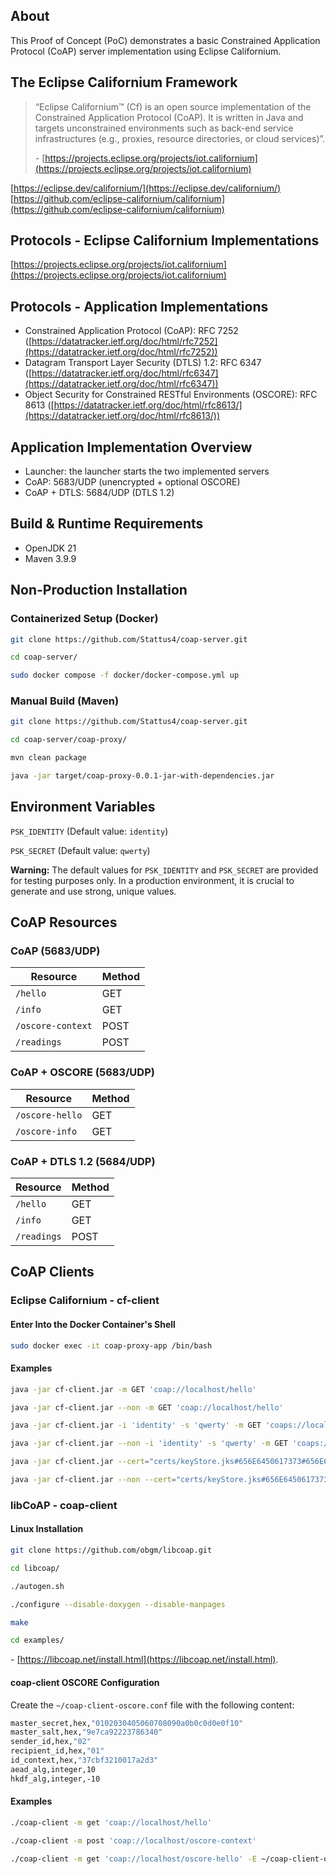 ## About

This Proof of Concept (PoC) demonstrates a basic Constrained Application Protocol (CoAP) server implementation using Eclipse Californium.

## The Eclipse Californium Framework

> “Eclipse Californium™ (Cf) is an open source implementation of the Constrained Application Protocol (CoAP). It is written in Java and targets unconstrained environments such as back-end service infrastructures (e.g., proxies, resource directories, or cloud services)”.
>
> \- [https://projects.eclipse.org/projects/iot.californium](https://projects.eclipse.org/projects/iot.californium)

[https://eclipse.dev/californium/](https://eclipse.dev/californium/)  
[https://github.com/eclipse-californium/californium](https://github.com/eclipse-californium/californium)

## Protocols - Eclipse Californium Implementations

[https://projects.eclipse.org/projects/iot.californium](https://projects.eclipse.org/projects/iot.californium)

## Protocols - Application Implementations

* Constrained Application Protocol (CoAP): RFC 7252 ([https://datatracker.ietf.org/doc/html/rfc7252](https://datatracker.ietf.org/doc/html/rfc7252))
* Datagram Transport Layer Security (DTLS) 1.2: RFC 6347 ([https://datatracker.ietf.org/doc/html/rfc6347](https://datatracker.ietf.org/doc/html/rfc6347))
* Object Security for Constrained RESTful Environments (OSCORE): RFC 8613 ([https://datatracker.ietf.org/doc/html/rfc8613/](https://datatracker.ietf.org/doc/html/rfc8613/))

## Application Implementation Overview

* Launcher: the launcher starts the two implemented servers
* CoAP: 5683/UDP (unencrypted + optional OSCORE)
* CoAP + DTLS: 5684/UDP (DTLS 1.2)

## Build & Runtime Requirements

* OpenJDK 21
* Maven 3.9.9

## Non-Production Installation

### Containerized Setup (Docker)

```bash
git clone https://github.com/Stattus4/coap-server.git
```
```bash
cd coap-server/
```
```bash
sudo docker compose -f docker/docker-compose.yml up
```

### Manual Build (Maven)

```bash
git clone https://github.com/Stattus4/coap-server.git
```
```bash
cd coap-server/coap-proxy/
```
```bash
mvn clean package
```
```bash
java -jar target/coap-proxy-0.0.1-jar-with-dependencies.jar
```

## Environment Variables

`PSK_IDENTITY` (Default value: `identity`)

`PSK_SECRET` (Default value: `qwerty`)

**Warning:** The default values for `PSK_IDENTITY` and `PSK_SECRET` are provided for testing purposes only. In a production environment, it is crucial to generate and use strong, unique values.

## CoAP Resources

### CoAP (5683/UDP)

| Resource | Method |
| --- | --- |
| `/hello` | GET |
| `/info` | GET |
| `/oscore-context` | POST |
| `/readings` | POST |

### CoAP + OSCORE (5683/UDP)

| Resource | Method |
| --- | --- |
| `/oscore-hello` | GET |
| `/oscore-info` | GET |

### CoAP + DTLS 1.2 (5684/UDP)

| Resource | Method |
| --- | --- |
| `/hello` | GET |
| `/info` | GET |
| `/readings` | POST |

## CoAP Clients

### Eclipse Californium - cf-client

#### Enter Into the Docker Container's Shell

```bash
sudo docker exec -it coap-proxy-app /bin/bash
```

#### Examples

```bash
java -jar cf-client.jar -m GET 'coap://localhost/hello'
```
```bash
java -jar cf-client.jar --non -m GET 'coap://localhost/hello'
```
```bash
java -jar cf-client.jar -i 'identity' -s 'qwerty' -m GET 'coaps://localhost/hello'
```
```bash
java -jar cf-client.jar --non -i 'identity' -s 'qwerty' -m GET 'coaps://localhost/hello'
```
```bash
java -jar cf-client.jar --cert="certs/keyStore.jks#656E6450617373#656E6450617373#server" -m GET 'coaps://localhost/hello'
```
```bash
java -jar cf-client.jar --non --cert="certs/keyStore.jks#656E6450617373#656E6450617373#server" -m GET 'coaps://localhost/hello'
```

### libCoAP - coap-client

#### Linux Installation

```bash
git clone https://github.com/obgm/libcoap.git
```
```bash
cd libcoap/
```
```bash
./autogen.sh
```
```bash
./configure --disable-doxygen --disable-manpages
```
```bash
make
```
```bash
cd examples/
```

\- [https://libcoap.net/install.html](https://libcoap.net/install.html).

#### coap-client OSCORE Configuration

Create the `~/coap-client-oscore.conf` file with the following content:

```bash
master_secret,hex,"0102030405060708090a0b0c0d0e0f10"
master_salt,hex,"9e7ca92223786340"
sender_id,hex,"02"
recipient_id,hex,"01"
id_context,hex,"37cbf3210017a2d3"
aead_alg,integer,10
hkdf_alg,integer,-10
```

#### Examples

```bash
./coap-client -m get 'coap://localhost/hello'
```
```bash
./coap-client -m post 'coap://localhost/oscore-context'
```
```bash
./coap-client -m get 'coap://localhost/oscore-hello' -E ~/coap-client-oscore.conf,/tmp/seq_file
```
